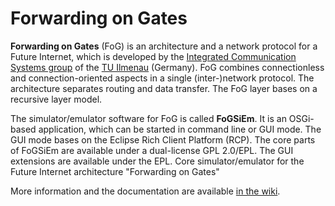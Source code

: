 Forwarding on Gates
===================

**Forwarding on Gates** (FoG) is an architecture and a network protocol for a Future Internet, which is developed by the [Integrated Communication Systems group](http://www.tu-ilmenau.de/en/integrated-communication-systems-group/) of the [TU Ilmenau](http://www.tu-ilmenau.de/en/international/) (Germany). FoG combines connectionless and connection-oriented aspects in a single (inter-)network protocol. The architecture separates routing and data transfer. The FoG layer bases on a recursive layer model.

The simulator/emulator software for FoG is called **FoGSiEm**. It is an OSGi-based application, which can be started in command line or GUI mode. The GUI mode bases on the Eclipse Rich Client Platform (RCP). The core parts of FoGSiEm are available under a dual-license GPL 2.0/EPL. The GUI extensions are available under the EPL.
Core simulator/emulator for the Future Internet architecture "Forwarding on Gates"

More information and the documentation are available [in the wiki](fog/wiki/).
